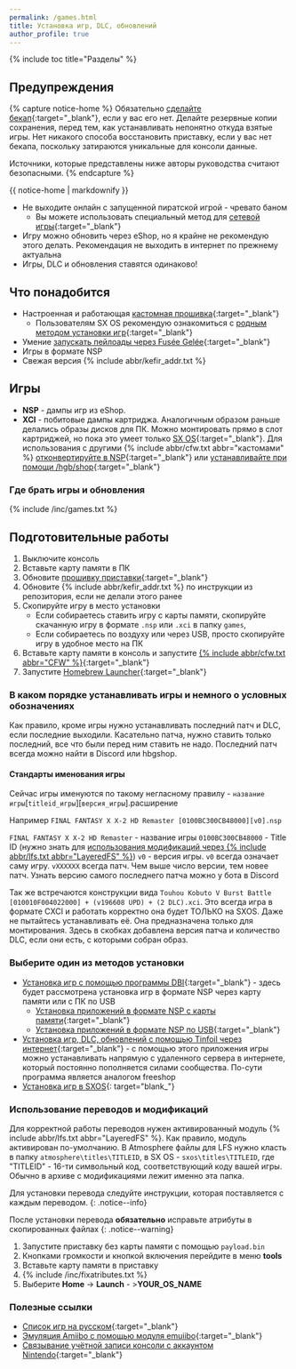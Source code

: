 ```yaml
---
permalink: /games.html
title: Установка игр, DLC, обновлений
author_profile: true
---
```

{% include toc title="Разделы" %}

## Предупреждения

{% capture notice-home %}
Обязательно [сделайте бекап](backup-nand){:target="_blank"}, если у вас его нет. Делайте резервные копии сохранения, перед тем, как устанавливать непонятно откуда взятые игры. Нет никакого способа восстановить приставку, если у вас нет бекапа, поскольку затираются уникальные для консоли данные. 

Источники, которые представлены ниже авторы руководства считают безопасными.
{% endcapture %}

<div class="notice--danger">{{ notice-home | markdownify }}</div>

* Не выходите онлайн с запущенной пиратской игрой - чревато баном 
	* Вы можете использовать специальный метод для [сетевой игры](lanplay){:target="_blank"}
* Игру можно обновить через eShop, но я крайне не рекомендую этого делать. Рекомендация не выходить в интернет по прежнему актуальна
* Игры, DLC и обновления ставятся одинаково!

## Что понадобится

* Настроенная и работающая [кастомная прошивка](cfw){:target="_blank"}
	* Пользователям SX OS рекомендую ознакомиться с [родным методом установки игр](sxos-games){:target="_blank"}
* Умение [запускать пейлоады через Fusée Gelée](fusee-gelee){:target="_blank"}
* Игры в формате NSP
* Свежая версия {% include abbr/kefir_addr.txt %}	

## Игры 

* **NSP** - дампы игр из eShop.
* **XCI** - побитовые дампы картриджа. Аналогичным образом раньше делались образы дисков для ПК. Можно монтировать прямо в слот картриджей, но пока это умеет только [SX OS](cfw#sx-os){:target="_blank"}. Для использования с другими {% include abbr/cfw.txt abbr="кастомами" %} [отконвертируйте в NSP](xci-convert){:target="_blank"} или [устанавливайте при помощи /hgb/shop](tinfoil){:target="_blank"}
	
### Где брать игры и обновления

{% include /inc/games.txt %}

## Подготовительные работы 

1. Выключите консоль
1. Вставьте карту памяти в ПК
1. Обновите [прошивку приставки](update-to-latest){:target="_blank"}
1. Обновите {% include abbr/kefir_addr.txt %} по инструкции из репозитория, если не делали этого ранее
1. Скопируйте игру в место установки
	* Если собираетесь ставить игру с карты памяти, скопируйте скачанную игру в формате `.nsp` или `.xci` в папку `games`, 
	* Если собираетесь по воздуху или через USB, просто скопируйте игру в удобное место на ПК
1. Вставьте карту памяти в консоль и запустите [{% include abbr/cfw.txt abbr="CFW" %}](cfw){:target="_blank"}
1. Запустите [Homebrew Launcher](hbl){:target="_blank"}

### В каком порядке устанавливать игры и немного о условных обозначениях 

Как правило, кроме игры нужно устанавливать последний патч и DLC, если последние выходили. Касательно патча, нужно ставить только последний, все что были перед ним ставить не надо. Последний патч всегда можно найти в Discord или hbgshop. 

#### Стандарты именования игры

Сейчас игры именуются по такому негласному правилу - `название игры`[`titleid_игры`][`версия_игры`].расширение 

Например `FINAL FANTASY X X-2 HD Remaster [0100BC300CB48000][v0].nsp`

`FINAL FANTASY X X-2 HD Remaster` - название игры
`0100BC300CB48000` - Title ID (нужно знать для [использования модификаций через {% include abbr/lfs.txt abbr="LayeredFS" %}](#использование-переводов-и-модификаций))
`v0` - версия игры. `v0` всегда означает саму игру. `vXXXXXX` всегда патч. Чем выше число версии, тем новее патч. Узнать версию самого последнего патча можно у бота в Discord

Так же встречаются конструкции вида `Touhou Kobuto V Burst Battle [010010F004022000] + (v196608 UPD) + (2 DLC).xci`. Это всегда игра в формате CXCI и работать корректно она будет ТОЛЬКО на SXOS. Даже не пытайтесь устанавливать её. Она предназначена только для монтирования. Здесь в скобках добавлена версия патча и количество DLC, если они есть, с которыми собран образ.

### Выберите один из методов установки 

* [Установка игр с помощью программы DBI](dbi){:target="_blank"} - здесь будет рассмотрена установка игр в формате NSP через карту памяти или с ПК по USB
	* [Установка приложений в формате NSP с карты памяти](dbi#установка-приложений-в-формате-nsp-с-карты-памяти){:target="_blank"}
	* [Установка приложений в формате NSP по USB](dbi#установка-приложений-в-формате-nsp-по-usb){:target="_blank"}
* [Установка игр, DLC, обновлений с помощью Tinfoil через интернет](tinfoil){:target="_blank"} - с помощью этого приложения игры можно устанавливать напрямую с удаленного сервера в интернете, который постоянно пополняется силами сообщества. По-сути программа является аналогом freeshop
* [Установка игр в SXOS](sxos-games){: target="blank_"}

### Использование переводов и модификаций 

Для корректной работы переводов нужен активированный модуль {% include abbr/lfs.txt abbr="LayeredFS" %}. Как правило, модуль активирован по-умолчанию. В Atmosphere файлы для LFS нужно класть в папку `atmosphere\titles\TITLEID`, в SX OS - `sxos\titles\TITLEID`, где "TITLEID" - 16-ти символьный код, соответствующий коду вашей игры. Обычно в архиве с модификациями лежит именно эта папка. 

Для установки перевода следуйте инструкции, которая поставляется с каждым переводом.
{: .notice--info}

После установки перевода **обязательно** исправьте атрибуты в скопированных файлах 
{: .notice--warning}

1. Запустите приставку без карты памяти с помощью `payload.bin`
1. Кнопками громкости и кнопкой включения перейдите в меню **tools**
1. Вставьте карту памяти в приставку
1. {% include /inc/fixatributes.txt %}
1. Выберите **Home** -> **Launch** - >**YOUR_OS_NAME**

### Полезные ссылки 
* [Cписок игр на русском](https://4pda.ru/forum/index.php?showtopic=937297){:target="_blank"}
* [Эмуляция Amiibo с помощью модуля emuiibo](emuiibo){:target="_blank"}
* [Связывание учётной записи консоли с аккаунтом Nintendo](link-account){:target="_blank"}